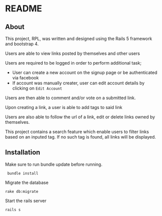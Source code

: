 # README


## About

This project, RPL, was written and designed using the Rails 5 framework and bootstrap 4. 

Users are able to view links posted by themselves and other users

Users are required to be logged  in order to perform additional task;
  * User can create a new account on the signup page or be authenticated via facebook
  * If account was manually creater, user can edit account details by clicking on `Edit Account`

Users are then able to comment and/or vote on a submitted link.

Upon creating a link, a user is able to add tags to said link

Users are also able to follow the url of a link, edit or delete links owned by themselves.

This project contains a search feature which enable users to filter links based on an inputed tag. If no such tag is found, all links will be displayed.

## Installation
Make sure to run bundle update before running.

 ` bundle install`
 
 Migrate the database
 
 `rake db:migrate`
 
 Start the rails server
 
 `rails s`
  
